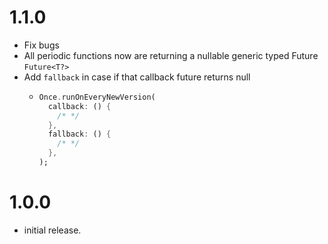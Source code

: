 # 1.1.0

- Fix bugs
- All periodic functions now are returning a nullable generic typed Future `Future<T?>`
- Add `fallback`  in case if that callback future returns null
  * ```dart
    Once.runOnEveryNewVersion(
      callback: () {
        /* */
      },
      fallback: () {
        /* */
      },
    );
    ```
# 1.0.0

- initial release.
